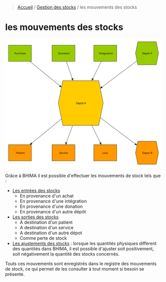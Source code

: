 > [Accueil](../index.md) / [Gestion des stocks](./index.md) / les mouvements des stocks

# les mouvements des stocks

![Gestion de stock](../../images/stock_movement.svg)

Grâce à BHIMA il est possible d'effectuer les mouvements de stock tels que :
- [Les entrées des stocks](./movement.entry.md)
    - En provenance d'un achat
    - En provenance d'une intégration
    - En provenance d'une donation
    - En provenance d'un autre dépôt
- [Les sorties des stocks](./movement.exit.md)
    - A destination d'un patient
    - A destination d'un service
    - A destination d'un autre dépot
    - Comme perte de stock
- [Les ajustements des stocks](./movement.adjustment.md) : lorsque les quantités physiques diffèrent des quantités dans BHIMA, il est possible d'ajuster soit positivement, soit négativement la quantité des stocks concernés.

Touts ces mouvements sont enregistrés dans le registre des mouvements de stock, ce qui permet de les consulter à tout moment si besoin se présente.
